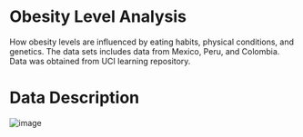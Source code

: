 # Obesity Level Analysis
How obesity levels are influenced by eating habits, physical conditions, and genetics. The data sets includes data from Mexico, Peru, and Colombia. Data was obtained from UCI learning repository. 

# Data Description
![image](https://github.com/eparaschou/Obesity-Level-Analysis/assets/148002149/7252fc1d-40c6-4161-b74c-0c98cda1293c)



  
